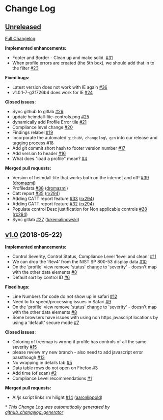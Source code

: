 # Change Log

## [Unreleased](https://github.com/aaronlippold/heimdall-lite/tree/HEAD)

[Full Changelog](https://github.com/aaronlippold/heimdall-lite/compare/v1.0...HEAD)

**Implemented enhancements:**

- Footer and Border - Clean up and make solid. [\#31](https://github.com/aaronlippold/heimdall-lite/issues/31)
- When profile errors are created \(the 5th box\), we should add that in to the filter [\#23](https://github.com/aaronlippold/heimdall-lite/issues/23)

**Fixed bugs:**

- Latest version does not work with IE again  [\#36](https://github.com/aaronlippold/heimdall-lite/issues/36)
- v1.0.1-7-g3f726b4 does work for IE [\#24](https://github.com/aaronlippold/heimdall-lite/issues/24)

**Closed issues:**

- Sync github to gitlab [\#26](https://github.com/aaronlippold/heimdall-lite/issues/26)
- update heimdall-lite-controls.png [\#25](https://github.com/aaronlippold/heimdall-lite/issues/25)
- dynamically add Profile Error tile [\#21](https://github.com/aaronlippold/heimdall-lite/issues/21)
- Compliance level change [\#20](https://github.com/aaronlippold/heimdall-lite/issues/20)
- Findings relabel [\#19](https://github.com/aaronlippold/heimdall-lite/issues/19)
- Incorporate the automated `github\_changelog\_gen` into our release and tagging process [\#18](https://github.com/aaronlippold/heimdall-lite/issues/18)
- Add git commit short hash to footer version number  [\#17](https://github.com/aaronlippold/heimdall-lite/issues/17)
- Add version to header [\#16](https://github.com/aaronlippold/heimdall-lite/issues/16)
- What does "load a profile" mean? [\#4](https://github.com/aaronlippold/heimdall-lite/issues/4)

**Merged pull requests:**

- Version of heimdall-lite that works both on the internet and off! [\#39](https://github.com/aaronlippold/heimdall-lite/pull/39) ([dromazmj](https://github.com/dromazmj))
- Profiledata [\#38](https://github.com/aaronlippold/heimdall-lite/pull/38) ([dromazmj](https://github.com/dromazmj))
- Catt report [\#35](https://github.com/aaronlippold/heimdall-lite/pull/35) ([rx294](https://github.com/rx294))
- Adding CATT report feature [\#33](https://github.com/aaronlippold/heimdall-lite/pull/33) ([rx294](https://github.com/rx294))
- Adding CATT report feature [\#32](https://github.com/aaronlippold/heimdall-lite/pull/32) ([rx294](https://github.com/rx294))
- Populate control Desc justification for Non applicable controls [\#28](https://github.com/aaronlippold/heimdall-lite/pull/28) ([rx294](https://github.com/rx294))
- Sync gitlab [\#27](https://github.com/aaronlippold/heimdall-lite/pull/27) ([lukemalinowski](https://github.com/lukemalinowski))

## [v1.0](https://github.com/aaronlippold/heimdall-lite/tree/v1.0) (2018-05-22)
**Implemented enhancements:**

- Control Severity, Control Status, Compliance Level 'level and clean' [\#11](https://github.com/aaronlippold/heimdall-lite/issues/11)
- We can drop the 'Rev4' from the NIST SP 800-53 display data [\#10](https://github.com/aaronlippold/heimdall-lite/issues/10)
- On the 'profile' view remove 'status' change to 'severity' - doesn't map with the other data elements [\#8](https://github.com/aaronlippold/heimdall-lite/issues/8)
- Default sort by control ID [\#6](https://github.com/aaronlippold/heimdall-lite/issues/6)

**Fixed bugs:**

- Line Numbers for code do not show up in safari [\#12](https://github.com/aaronlippold/heimdall-lite/issues/12)
- Need to fix speed/processing issues in Safari [\#9](https://github.com/aaronlippold/heimdall-lite/issues/9)
- On the 'profile' view remove 'status' change to 'severity' - doesn't map with the other data elements [\#8](https://github.com/aaronlippold/heimdall-lite/issues/8)
- Some browsers have issues with using non https javascript locations by using a 'default' secure mode [\#7](https://github.com/aaronlippold/heimdall-lite/issues/7)

**Closed issues:**

- Coloring of treemap is wrong if profile has controls of all the same severity [\#15](https://github.com/aaronlippold/heimdall-lite/issues/15)
- please review my new branch - also need to add javascript error passthough [\#13](https://github.com/aaronlippold/heimdall-lite/issues/13)
- No wrapping in details tab [\#5](https://github.com/aaronlippold/heimdall-lite/issues/5)
- Data table rows do not open on Firefox [\#3](https://github.com/aaronlippold/heimdall-lite/issues/3)
- Add time \(of scan\) [\#2](https://github.com/aaronlippold/heimdall-lite/issues/2)
- Compliance Level recommendations [\#1](https://github.com/aaronlippold/heimdall-lite/issues/1)

**Merged pull requests:**

- Al/js script links rm hilight [\#14](https://github.com/aaronlippold/heimdall-lite/pull/14) ([aaronlippold](https://github.com/aaronlippold))



\* *This Change Log was automatically generated by [github_changelog_generator](https://github.com/skywinder/Github-Changelog-Generator)*